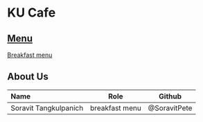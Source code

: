 # KU Cafe

## [Menu](Menu.md)

[Breakfast menu](Menu.md#Breakfast)


## About Us


| Name      | Role      | Github          |
|:----------|-----------|-----------------|
| Soravit Tangkulpanich | breakfast menu | @SoravitPete |
